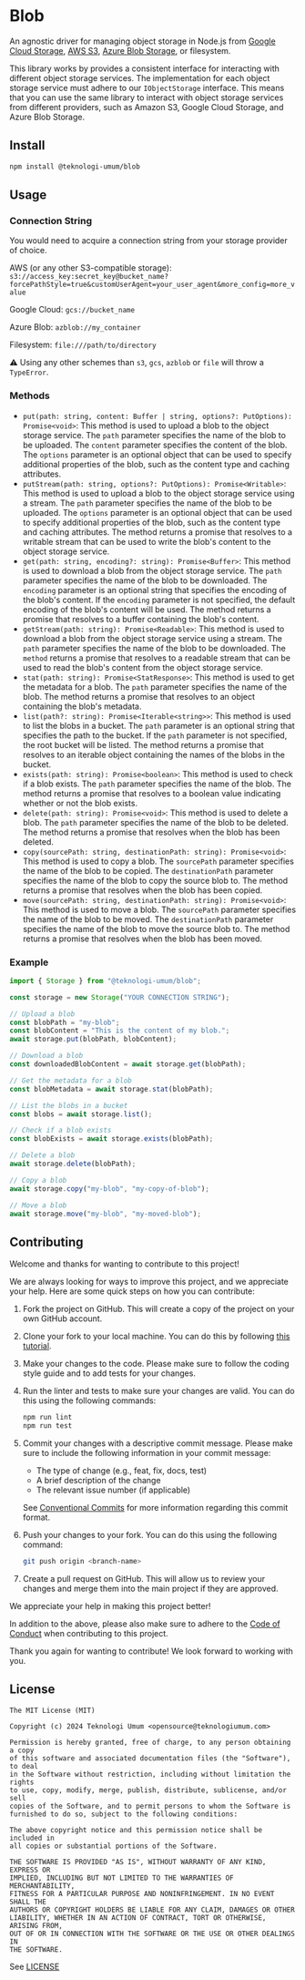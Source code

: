 # Blob

An agnostic driver for managing object storage in Node.js
from [Google Cloud Storage](https://cloud.google.com/storage/), [AWS S3](https://aws.amazon.com/s3/), 
[Azure Blob Storage](https://azure.microsoft.com/en-us/products/storage/blobs/),
or filesystem.

This library works by provides a consistent interface for interacting with different object storage services. The
implementation for each object storage service must adhere to our `IObjectStorage` interface. This means that you can
use the same library to interact with object storage services from different providers, such as Amazon S3, Google Cloud
Storage, and Azure Blob Storage.

## Install

```sh
npm install @teknologi-umum/blob
```

## Usage

### Connection String

You would need to acquire a connection string from your storage provider of choice.

AWS (or any other S3-compatible
storage): `s3://access_key:secret_key@bucket_name?forcePathStyle=true&customUserAgent=your_user_agent&more_config=more_value`

Google Cloud: `gcs://bucket_name`

Azure Blob: `azblob://my_container`

Filesystem: `file:///path/to/directory`

⚠️ Using any other schemes than `s3`, `gcs`, `azblob` or `file` will throw a `TypeError`.

### Methods

* `put(path: string, content: Buffer | string, options?: PutOptions): Promise<void>`: This method is used to upload a
  blob to the object storage service. The `path` parameter specifies the name of the blob to be uploaded. The `content`
  parameter specifies the content of the blob. The `options` parameter is an optional object that can be used to specify
  additional properties of the blob, such as the content type and caching attributes.
* `putStream(path: string, options?: PutOptions): Promise<Writable>`: This method is used to upload a blob to the object
  storage service using a stream. The `path` parameter specifies the name of the blob to be uploaded. The `options`
  parameter is an optional object that can be used to specify additional properties of the blob, such as the content
  type and caching attributes. The method returns a promise that resolves to a writable stream that can be used to write
  the blob's content to the object storage service.
* `get(path: string, encoding?: string): Promise<Buffer>`: This method is used to download a blob from the object
  storage service. The `path` parameter specifies the name of the blob to be downloaded. The `encoding` parameter is an
  optional string that specifies the encoding of the blob's content. If the `encoding` parameter is not specified, the
  default encoding of the blob's content will be used. The method returns a promise that resolves to a buffer containing
  the blob's content.
* `getStream(path: string): Promise<Readable>`: This method is used to download a blob from the object storage service
  using a stream. The `path` parameter specifies the name of the blob to be downloaded. The `method` returns a promise
  that resolves to a readable stream that can be used to read the blob's content from the object storage service.
* `stat(path: string): Promise<StatResponse>`: This method is used to get the metadata for a blob. The `path` parameter
  specifies the name of the blob. The method returns a promise that resolves to an object containing the blob's
  metadata.
* `list(path?: string): Promise<Iterable<string>>`: This method is used to list the blobs in a bucket. The `path`
  parameter is an optional string that specifies the path to the bucket. If the `path` parameter is not specified, the
  root bucket will be listed. The method returns a promise that resolves to an iterable object containing the names of
  the blobs in the bucket.
* `exists(path: string): Promise<boolean>`: This method is used to check if a blob exists. The `path` parameter
  specifies the name of the blob. The method returns a promise that resolves to a boolean value indicating whether or
  not the blob exists.
* `delete(path: string): Promise<void>`: This method is used to delete a blob. The `path` parameter specifies the name
  of the blob to be deleted. The method returns a promise that resolves when the blob has been deleted.
* `copy(sourcePath: string, destinationPath: string): Promise<void>`: This method is used to copy a blob. The `sourcePath`
  parameter specifies the name of the blob to be copied. The `destinationPath` parameter specifies the name of the blob to
  copy the source blob to. The method returns a promise that resolves when the blob has been copied.
* `move(sourcePath: string, destinationPath: string): Promise<void>`: This method is used to move a blob. The `sourcePath`
  parameter specifies the name of the blob to be moved. The `destinationPath` parameter specifies the name of the blob
  to move the source blob to. The method returns a promise that resolves when the blob has been moved.

### Example

```typescript
import { Storage } from "@teknologi-umum/blob";

const storage = new Storage("YOUR CONNECTION STRING");

// Upload a blob
const blobPath = "my-blob";
const blobContent = "This is the content of my blob.";
await storage.put(blobPath, blobContent);

// Download a blob
const downloadedBlobContent = await storage.get(blobPath);

// Get the metadata for a blob
const blobMetadata = await storage.stat(blobPath);

// List the blobs in a bucket
const blobs = await storage.list();

// Check if a blob exists
const blobExists = await storage.exists(blobPath);

// Delete a blob
await storage.delete(blobPath);

// Copy a blob
await storage.copy("my-blob", "my-copy-of-blob");

// Move a blob
await storage.move("my-blob", "my-moved-blob");
```

## Contributing

Welcome and thanks for wanting to contribute to this project!

We are always looking for ways to improve this project, and we appreciate your help. Here are some quick steps on how
you can contribute:

1. Fork the project on GitHub. This will create a copy of the project on your own GitHub account.
2. Clone your fork to your local machine. You can do this by
   following [this tutorial](https://docs.github.com/en/repositories/creating-and-managing-repositories/cloning-a-repository).
3. Make your changes to the code. Please make sure to follow the coding style guide and to add tests for your changes.
4. Run the linter and tests to make sure your changes are valid. You can do this using the following commands:
    ```sh
    npm run lint
    npm run test
    ```
5. Commit your changes with a descriptive commit message. Please make sure to include the following information in your
   commit message:

    - The type of change (e.g., feat, fix, docs, test)
    - A brief description of the change
    - The relevant issue number (if applicable)

   See [Conventional Commits](https://www.conventionalcommits.org/en/v1.0.0/) for more information regarding this commit
   format.
6. Push your changes to your fork. You can do this using the following command:
    ```sh
    git push origin <branch-name>
    ```
7. Create a pull request on GitHub. This will allow us to review your changes and merge them into the main project if
   they are approved.

We appreciate your help in making this project better!

In addition to the above, please also make sure to adhere to the [Code of Conduct](./.github/CODE_OF_CONDUCT.md) when
contributing to this project.

Thank you again for wanting to contribute! We look forward to working with you.

## License

```
The MIT License (MIT)

Copyright (c) 2024 Teknologi Umum <opensource@teknologiumum.com>

Permission is hereby granted, free of charge, to any person obtaining a copy
of this software and associated documentation files (the "Software"), to deal
in the Software without restriction, including without limitation the rights
to use, copy, modify, merge, publish, distribute, sublicense, and/or sell
copies of the Software, and to permit persons to whom the Software is
furnished to do so, subject to the following conditions:

The above copyright notice and this permission notice shall be included in
all copies or substantial portions of the Software.

THE SOFTWARE IS PROVIDED "AS IS", WITHOUT WARRANTY OF ANY KIND, EXPRESS OR
IMPLIED, INCLUDING BUT NOT LIMITED TO THE WARRANTIES OF MERCHANTABILITY,
FITNESS FOR A PARTICULAR PURPOSE AND NONINFRINGEMENT. IN NO EVENT SHALL THE
AUTHORS OR COPYRIGHT HOLDERS BE LIABLE FOR ANY CLAIM, DAMAGES OR OTHER
LIABILITY, WHETHER IN AN ACTION OF CONTRACT, TORT OR OTHERWISE, ARISING FROM,
OUT OF OR IN CONNECTION WITH THE SOFTWARE OR THE USE OR OTHER DEALINGS IN
THE SOFTWARE.
```

See [LICENSE](./LICENSE)